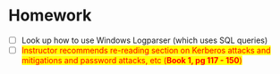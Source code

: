 # Homework

* [ ] Look up how to use Windows Logparser (which uses SQL queries)
* [ ] <mark style="color:red;">Instructor recommends re-reading section on Kerberos attacks and mitigations and password attacks, etc (</mark><mark style="color:red;">**Book 1, pg 117 - 150**</mark><mark style="color:red;">)</mark>

